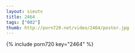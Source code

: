 ```yaml
--- 
layout: sieutv
title: 2464
tags: ["002"]
thumb: http://porn720.net/video/2464/poster.jpg
---
```

{% include porn720 key="2464" %} 
